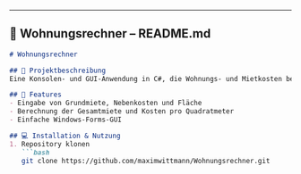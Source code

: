 
---

## 📄 Wohnungsrechner – README.md  
```markdown
# Wohnungsrechner

## 📝 Projektbeschreibung
Eine Konsolen- und GUI-Anwendung in C#, die Wohnungs- und Mietkosten berechnet. Ideal für Vermieter und Mieter zur schnellen Kalkulation von Nebenkosten und Gesamtmiete. :contentReference[oaicite:1]{index=1}

## 🚀 Features
- Eingabe von Grundmiete, Nebenkosten und Fläche  
- Berechnung der Gesamtmiete und Kosten pro Quadratmeter  
- Einfache Windows-Forms-GUI  

## 💻 Installation & Nutzung
1. Repository klonen  
   ```bash
   git clone https://github.com/maximwittmann/Wohnungsrechner.git


